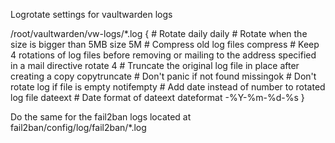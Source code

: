 Logrotate settings for vaultwarden logs

/root/vaultwarden/vw-logs/*.log {
    # Rotate daily
    daily
    # Rotate when the size is bigger than 5MB
    size 5M
    # Compress old log files
    compress
    # Keep 4 rotations of log files before removing or mailing to the address specified in a mail directive
    rotate 4
    # Truncate the original log file in place after creating a copy
    copytruncate
    # Don't panic if not found
    missingok
    # Don't rotate log if file is empty
    notifempty
    # Add date instead of number to rotated log file
    dateext
    # Date format of dateext
    dateformat -%Y-%m-%d-%s
}

Do the same for the fail2ban logs located at fail2ban/config/log/fail2ban/*.log
